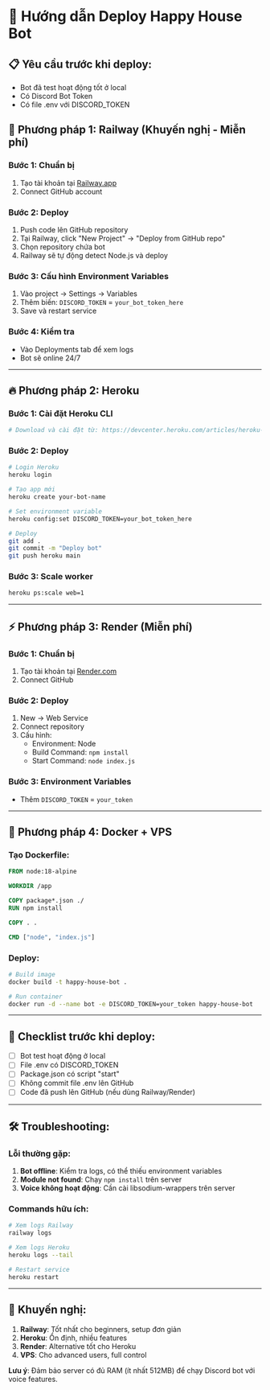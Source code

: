 # 🚀 Hướng dẫn Deploy Happy House Bot

## 📋 Yêu cầu trước khi deploy:
- Bot đã test hoạt động tốt ở local
- Có Discord Bot Token
- Có file .env với DISCORD_TOKEN

## 🌟 Phương pháp 1: Railway (Khuyến nghị - Miễn phí)

### Bước 1: Chuẩn bị
1. Tạo tài khoản tại [Railway.app](https://railway.app)
2. Connect GitHub account

### Bước 2: Deploy
1. Push code lên GitHub repository
2. Tại Railway, click "New Project" -> "Deploy from GitHub repo"
3. Chọn repository chứa bot
4. Railway sẽ tự động detect Node.js và deploy

### Bước 3: Cấu hình Environment Variables
1. Vào project -> Settings -> Variables
2. Thêm biến: `DISCORD_TOKEN` = `your_bot_token_here`
3. Save và restart service

### Bước 4: Kiểm tra
- Vào Deployments tab để xem logs
- Bot sẽ online 24/7

---

## 🔥 Phương pháp 2: Heroku

### Bước 1: Cài đặt Heroku CLI
```bash
# Download và cài đặt từ: https://devcenter.heroku.com/articles/heroku-cli
```

### Bước 2: Deploy
```bash
# Login Heroku
heroku login

# Tạo app mới
heroku create your-bot-name

# Set environment variable
heroku config:set DISCORD_TOKEN=your_bot_token_here

# Deploy
git add .
git commit -m "Deploy bot"
git push heroku main
```

### Bước 3: Scale worker
```bash
heroku ps:scale web=1
```

---

## ⚡ Phương pháp 3: Render (Miễn phí)

### Bước 1: Chuẩn bị
1. Tạo tài khoản tại [Render.com](https://render.com)
2. Connect GitHub

### Bước 2: Deploy
1. New -> Web Service
2. Connect repository
3. Cấu hình:
   - Environment: Node
   - Build Command: `npm install`
   - Start Command: `node index.js`

### Bước 3: Environment Variables
- Thêm `DISCORD_TOKEN` = `your_token`

---

## 🐳 Phương pháp 4: Docker + VPS

### Tạo Dockerfile:
```dockerfile
FROM node:18-alpine

WORKDIR /app

COPY package*.json ./
RUN npm install

COPY . .

CMD ["node", "index.js"]
```

### Deploy:
```bash
# Build image
docker build -t happy-house-bot .

# Run container
docker run -d --name bot -e DISCORD_TOKEN=your_token happy-house-bot
```

---

## 📝 Checklist trước khi deploy:

- [ ] Bot test hoạt động ở local
- [ ] File .env có DISCORD_TOKEN
- [ ] Package.json có script "start"
- [ ] Không commit file .env lên GitHub
- [ ] Code đã push lên GitHub (nếu dùng Railway/Render)

---

## 🛠️ Troubleshooting:

### Lỗi thường gặp:
1. **Bot offline**: Kiểm tra logs, có thể thiếu environment variables
2. **Module not found**: Chạy `npm install` trên server
3. **Voice không hoạt động**: Cần cài libsodium-wrappers trên server

### Commands hữu ích:
```bash
# Xem logs Railway
railway logs

# Xem logs Heroku  
heroku logs --tail

# Restart service
heroku restart
```

---

## 🎯 Khuyến nghị:

1. **Railway**: Tốt nhất cho beginners, setup đơn giản
2. **Heroku**: Ổn định, nhiều features
3. **Render**: Alternative tốt cho Heroku
4. **VPS**: Cho advanced users, full control

**Lưu ý**: Đảm bảo server có đủ RAM (ít nhất 512MB) để chạy Discord bot với voice features.
